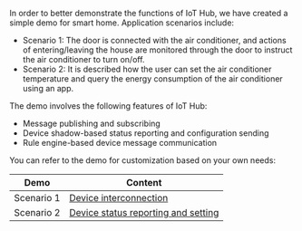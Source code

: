 [//]: # (chinagitpath:XXXXX)

In order to better demonstrate the functions of IoT Hub, we have created a simple demo for smart home.
Application scenarios include:
- Scenario 1: The door is connected with the air conditioner, and actions of entering/leaving the house are monitored through the door to instruct the air conditioner to turn on/off.
- Scenario 2: It is described how the user can set the air conditioner temperature and query the energy consumption of the air conditioner using an app.

The demo involves the following features of IoT Hub:
- Message publishing and subscribing
- Device shadow-based status reporting and configuration sending
- Rule engine-based device message communication

You can refer to the demo for customization based on your own needs:

| Demo | Content |
|---------|---------|
| Scenario 1 | [Device interconnection](/document/product/634/11913) |
| Scenario 2 | [Device status reporting and setting](/document/product/634/11914) |

